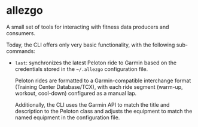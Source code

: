 # allezgo

A small set of tools for interacting with fitness data producers and consumers.

Today, the CLI offers only very basic functionality, with the following sub-commands:

 * `last`: synchronizes the latest Peloton ride to Garmin based on the credentials
   stored in the `~/.allezgo` configuration file. 
   
   Peloton rides are formatted to a Garmin-compatible interchange format (Training 
   Center Database/TCX), with each ride segment (warm-up, workout, cool-down)
   configured as a manual lap. 
   
   Additionally, the CLI uses the Garmin API to match the title and description to
   the Peloton class and adjusts the equipment to match the named equipment in the
   configuration file.
